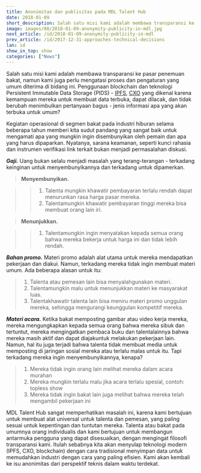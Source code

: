 ```yaml
---
title: Anonimitas dan publisitas pada MDL Talent Hub
date: 2018-01-09
short_description: Salah satu misi kami adalah membawa transparansi ke pasar penemuan bakat
image: images/80/2018-01-09-anonymity-publicity-in-mdl.jpg
next_article: /id/2018-01-09-anonymity-publicity-in-mdl
prev_article: /id/2017-12-31-approaches-technical-decisions
lan: id
show_in_top: show
categories: ["News"]
---
```


Salah satu misi kami adalah membawa transparansi ke pasar penemuan bakat, namun kami juga perlu mengatasi proses dan pengaturan yang umum diterima di bidang ini. Penggunaan blockchain dan teknologi Persistent Immutable Data Storage (PIDS) - [IPFS](https://ipfs.io/), [CXO](https://www.skycoin.net/) yang dikenal karena kemampuan mereka untuk membuat data terbuka, dapat dilacak, dan tidak berubah menimbulkan pertanyaan bagus - jenis informasi apa yang akan terbuka untuk umum?

Kegiatan operasional di segmen bakat pada industri hiburan selama beberapa tahun memberi kita sudut pandang yang sangat baik untuk mengamati apa yang mungkin ingin disembunyikan oleh pemain dan apa yang harus dipaparkan. Nyatanya, sarana keamanan, seperti kunci rahasia dan instrumen verifikasi link terkait bukan menjadi permasalahan diskusi.

***Gaji.*** Uang bukan selalu menjadi masalah yang terang-terangan - terkadang keinginan untuk menyembunyikannya dan terkadang untuk dipamerkan.

>**Menyembunyikan.**

>>  1. Talenta mungkin khawatir pembayaran terlalu rendah dapat menurunkan rasa harga pasar mereka.
>>  2. Talentamungkin khawatir pembayaran tinggi mereka bisa membuat orang lain iri.

>**Menunjukkan.**

>>  1. Talentamungkin ingin menyatakan kepada semua orang bahwa mereka bekerja untuk harga ini dan tidak lebih rendah.

***Bahan promo.*** Materi promo adalah alat utama untuk mereka mendapatkan pekerjaan dan diakui. Namun, terkadang mereka tidak ingin membuat materi umum. Ada beberapa alasan untuk itu:

>  1.	Talenta atau pemesan lain bisa menyalahgunakan materi.
>  2.	Talentamungkin malu untuk menunjukkan materi ke masyarakat luas.
>  3.	Talentakhawatir talenta lain bisa meniru materi promo unggulan mereka, sehingga mengurangi keunggulan kompetitif mereka.

***Materi acara.*** Ketika bakat memposting gambar atau video kerja mereka, mereka mengungkapkan kepada semua orang bahwa mereka sibuk dan tertuntut, mereka mengingatkan pembaca buku dan talentalainnya bahwa mereka masih aktif dan dapat diajakuntuk melakukan pekerjaan lain. Namun, hal itu juga terjadi bahwa talenta tidak membuat media untuk memposting di jaringan sosial mereka atau terlalu malas untuk itu. Tapi terkadang mereka ingin menyembunyikannya, kenapa?

>  1.	Mereka tidak ingin orang lain melihat mereka dalam acara murahan
>  2.	Mereka mungkin terlalu malu jika acara terlalu spesial, contoh: topless show
>  3.	Mereka tidak ingin bakat lain juga melihat bahwa mereka telah mengambil pekerjaan ini

MDL Talent Hub sangat memperhatikan masalah ini, karena kami bertujuan untuk membuat alat universal untuk talenta dan pemesan, yang paling sesuai untuk kepentingan dan tuntutan mereka. Talenta atau bakat pada umumnya orang individualis dan kami bertujuan untuk membangun antarmuka pengguna yang dapat disesuaikan, dengan mengingat filosofi transparansi kami. Itulah sebabnya kita akan menyulap teknologi modern (IPFS, CXO, blockchain) dengan cara tradisional menyimpan data untuk memudahkan industri dengan cara yang paling efisien. Kami akan kembali ke isu anonimitas dari perspektif teknis dalam waktu terdekat.
